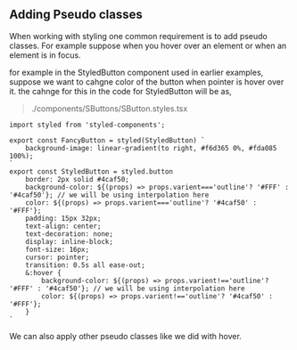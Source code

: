 ## Adding Pseudo classes

When working with styling one common requirement is to add pseudo classes. For example suppose when you hover over an
element or when an element is in focus.

for example in the StyledButton component used in earlier examples, suppose we want to cahgne color of the button when
pointer is hover over it. the cahnge for this in the code for StyledButton will be as,

>./components/SButtons/SButton.styles.tsx
```
import styled from 'styled-components';

export const FancyButton = styled(StyledButton) `
    background-image: linear-gradient(to right, #f6d365 0%, #fda085 100%);
`
export const StyledButton = styled.button 
    border: 2px solid #4caf50;
    background-color: ${(props) => props.varient==='outline'? '#FFF' : '#4caf50'}; // we will be using interpolation here
    color: ${(props) => props.varient==='outline'? '#4caf50' : '#FFF'};
    padding: 15px 32px;
    text-align: center;
    text-decoration: none;
    display: inline-block;
    font-size: 16px;
    cursor: pointer;
    transition: 0.5s all ease-out;
    &:hover {
        background-color: ${(props) => props.varient!=='outline'? '#FFF' : '#4caf50'}; // we will be using interpolation here
        color: ${(props) => props.varient!=='outline'? '#4caf50' : '#FFF'};
    }
`

```

We can also apply other pseudo classes like we did with hover.